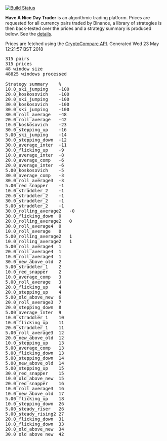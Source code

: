 <!-- If this is readme.md it will be overwritten by the build process -->

[![Build
Status](https://travis-ci.org/deanturpin/handt.svg?branch=master)](https://travis-ci.org/deanturpin/handt)

**Have A Nice Day Trader** is an algorithmic trading platform. Prices are
requested for all currency pairs traded by Binance, a library of strategies is
then back-tested over the prices and a strategy summary is produced below. See
the [details](details.md).

Prices are fetched using the [CryptoCompare
API](https://min-api.cryptocompare.com/).
Generated Wed 23 May 12:21:57 BST 2018
<pre>
315 pairs
315 prices
48 window size
48825 windows processed

Strategy summary	%
10.0_ski_jumping	-100
20.0_koskosovich	-100
20.0_ski_jumping	-100
30.0_koskosovich	-100
30.0_ski_jumping	-100
30.0_roll_average	-48
20.0_roll_average	-42
10.0_koskosovich	-23
30.0_stepping_up	-16
5.00_ski_jumping	-14
30.0_stepping_down	-12
30.0_average_inter	-11
30.0_flicking_up	-9
10.0_average_inter	-8
20.0_average_comp	-6
20.0_average_inter	-6
5.00_koskosovich	-5
30.0_average_comp	-3
30.0_roll_average3	-3
5.00_red_snapper	-1
10.0_straddler_2	-1
20.0_straddler_2	-1
30.0_straddler_2	-1
5.00_straddler_2	-1
30.0_rolling_average2	-0
30.0_flicking_down	0
20.0_rolling_average2	0
30.0_roll_average4	0
10.0_roll_average	0
5.00_rolling_average2	1
10.0_rolling_average2	1
5.00_roll_average4	1
20.0_roll_average4	1
10.0_roll_average4	1
30.0_new_above_old	2
5.00_straddler_1	2
10.0_red_snapper	2
10.0_average_comp	3
5.00_roll_average	3
20.0_flicking_up	4
20.0_stepping_up	4
5.00_old_above_new	6
20.0_roll_average3	7
20.0_stepping_down	8
5.00_average_inter	9
10.0_straddler_1	10
10.0_flicking_up	11
20.0_straddler_1	11
5.00_roll_average3	12
20.0_new_above_old	12
10.0_stepping_up	13
5.00_average_comp	13
5.00_flicking_down	13
5.00_stepping_down	14
5.00_new_above_old	14
5.00_stepping_up	15
30.0_red_snapper	15
10.0_old_above_new	15
20.0_red_snapper	16
10.0_roll_average3	16
10.0_new_above_old	17
5.00_flicking_up	18
10.0_stepping_down	26
5.00_steady_riser	26
5.00_steady_rising2	27
20.0_flicking_down	31
10.0_flicking_down	33
20.0_old_above_new	34
30.0_old_above_new	42
</pre>
